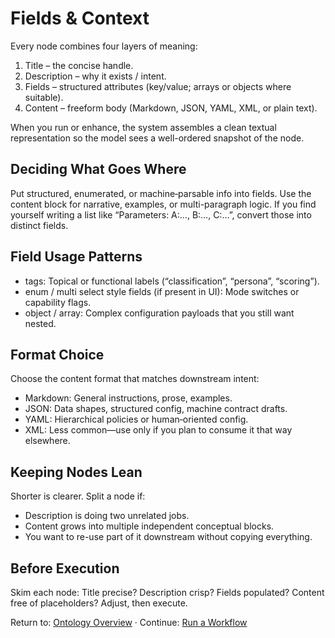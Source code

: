 # Fields & Context

Every node combines four layers of meaning:
1. Title – the concise handle.
2. Description – why it exists / intent.
3. Fields – structured attributes (key/value; arrays or objects where suitable).
4. Content – freeform body (Markdown, JSON, YAML, XML, or plain text).

When you run or enhance, the system assembles a clean textual representation so the model sees a well-ordered snapshot of the node.

## Deciding What Goes Where
Put structured, enumerated, or machine‑parsable info into fields. Use the content block for narrative, examples, or multi-paragraph logic. If you find yourself writing a list like “Parameters: A:…, B:…, C:…”, convert those into distinct fields.

## Field Usage Patterns
- tags: Topical or functional labels (“classification”, “persona”, “scoring”).
- enum / multi select style fields (if present in UI): Mode switches or capability flags.
- object / array: Complex configuration payloads that you still want nested.

## Format Choice
Choose the content format that matches downstream intent:
- Markdown: General instructions, prose, examples.
- JSON: Data shapes, structured config, machine contract drafts.
- YAML: Hierarchical policies or human‑oriented config.
- XML: Less common—use only if you plan to consume it that way elsewhere.

## Keeping Nodes Lean
Shorter is clearer. Split a node if:
- Description is doing two unrelated jobs.
- Content grows into multiple independent conceptual blocks.
- You want to re-use part of it downstream without copying everything.

## Before Execution
Skim each node: Title precise? Description crisp? Fields populated? Content free of placeholders? Adjust, then execute.

Return to: [Ontology Overview](overview.md) · Continue: [Run a Workflow](../features/workflow-execution.md)
